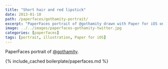 ```yaml
---
title: "Short hair and red lipstick"
date: 2013-01-10
path: /paperfaces/gothamity-portrait/
excerpt: "PaperFaces portrait of @gothamity drawn with Paper for iOS on an iPad."
image: ../../images/paperfaces-gothamity-twitter.jpg
categories: [paperfaces]
tags: [portrait, illustration, Paper for iOS]
---
```


PaperFaces portrait of [@gothamity](https://twitter.com/gothamity).

{% include_cached boilerplate/paperfaces.md %}

